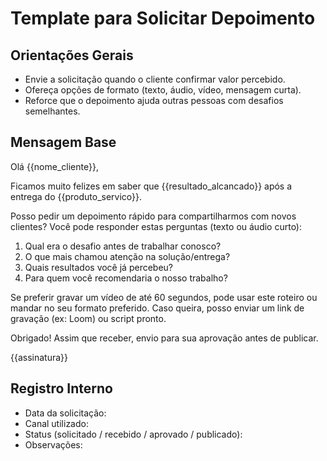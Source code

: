 # Template para Solicitar Depoimento

## Orientações Gerais

- Envie a solicitação quando o cliente confirmar valor percebido.
- Ofereça opções de formato (texto, áudio, vídeo, mensagem curta).
- Reforce que o depoimento ajuda outras pessoas com desafios semelhantes.

## Mensagem Base

Olá {{nome_cliente}},

Ficamos muito felizes em saber que {{resultado_alcancado}} após a entrega do {{produto_servico}}.

Posso pedir um depoimento rápido para compartilharmos com novos clientes? Você pode responder estas perguntas (texto ou áudio curto):

1. Qual era o desafio antes de trabalhar conosco?
2. O que mais chamou atenção na solução/entrega?
3. Quais resultados você já percebeu?
4. Para quem você recomendaria o nosso trabalho?

Se preferir gravar um vídeo de até 60 segundos, pode usar este roteiro ou mandar no seu formato preferido. Caso queira, posso enviar um link de gravação (ex: Loom) ou script pronto.

Obrigado! Assim que receber, envio para sua aprovação antes de publicar.

{{assinatura}}

## Registro Interno

- Data da solicitação:
- Canal utilizado:
- Status (solicitado / recebido / aprovado / publicado):
- Observações:
